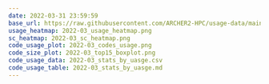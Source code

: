 ```yaml
---
date: 2022-03-31 23:59:59
base_url: https://raw.githubusercontent.com/ARCHER2-HPC/usage-data/main/allusers/2022/03
usage_heatmap: 2022-03_usage_heatmap.png
sc_heatmap: 2022-03_sc_heatmap.png
code_usage_plot: 2022-03_codes_usage.png
code_size_plot: 2022-03_top15_boxplot.png
code_usage_data: 2022-03_stats_by_uasge.csv
code_usage_table: 2022-03_stats_by_uasge.md
---
```


